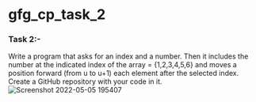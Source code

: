 # gfg_cp_task_2
### Task 2:-

Write a program that asks for an index and a number. Then it includes the number at the indicated index of the array = {1,2,3,4,5,6} and moves a position forward (from u to u+1) each element after the selected index. Create a GitHub repository with your code in it.![Screenshot 2022-05-05 195407](https://user-images.githubusercontent.com/91051053/166945258-3f22e79e-8daa-45ef-9267-51923157436e.png)
